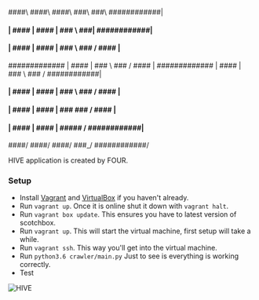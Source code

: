 ####\    ####\   ####\  ###\          ###\  ############|
#### |   #### |  #### | ### \         ###|  ############|
#### |   #### |  #### |  ### \       ### /  #### |
############# |  #### |   ### \     ### /   #### |
############# |  #### |    ### \   ### /    ############|
#### |   #### |  #### |     ### \ ### /     #### |
#### |   #### |  #### |      ### ### /      #### |
#### |   #### |  #### |       ##### /       ############|
####/    ####/   ####/         ###_/        ############/

HIVE application is created by FOUR.

### Setup

* Install [Vagrant](https://www.vagrantup.com/) and [VirtualBox](https://www.virtualbox.org/wiki/Downloads) if you haven't already.
* Run ```vagrant up```. Once it is online shut it down with ```vagrant halt```.
* Run ```vagrant box update```. This ensures you have to latest version of scotchbox.
* Run ```vagrant up```. This will start the virtual machine, first setup will take a while.
* Run ```vagrant ssh```. This way you'll get into the virtual machine.
* Run ```python3.6 crawler/main.py``` Just to see is everything is working correctly. 
* Test

![HIVE](https://hive.airsweeper.nl/branding/logo.png)
